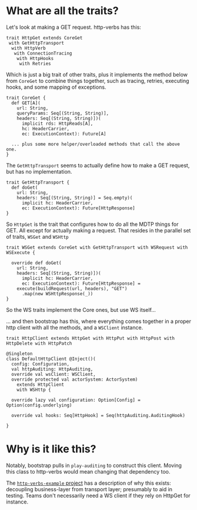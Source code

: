 # What are all the traits?

Let's look at making a GET request. http-verbs has this:

    trait HttpGet extends CoreGet
     with GetHttpTransport
      with HttpVerb
       with ConnectionTracing
        with HttpHooks
         with Retries

Which is just a big trait of other traits, plus it implements the method below from `CoreGet` to combine things together, such as tracing, retries, executing hooks, and some mapping of exceptions.

    trait CoreGet {
      def GET[A](
        url: String,
        queryParams: Seq[(String, String)],
        headers: Seq[(String, String)])(
          implicit rds: HttpReads[A],
          hc: HeaderCarrier,
          ec: ExecutionContext): Future[A]

      ... plus some more helper/overloaded methods that call the above one.
    }

The `GetHttpTransport` seems to actually define how to make a GET request, but has no implementation.

    trait GetHttpTransport {
      def doGet(
        url: String,
        headers: Seq[(String, String)] = Seq.empty)(
          implicit hc: HeaderCarrier,
          ec: ExecutionContext): Future[HttpResponse]
    }

So `HttpGet` is the trait that configures how to do all the MDTP things for GET. All except for actually making a request. That resides in the parallel set of traits, `WSGet` and `WSHttp`

    trait WSGet extends CoreGet with GetHttpTransport with WSRequest with WSExecute {

      override def doGet(
        url: String,
        headers: Seq[(String, String)])(
          implicit hc: HeaderCarrier,
          ec: ExecutionContext): Future[HttpResponse] =
        execute(buildRequest(url, headers), "GET")
          .map(new WSHttpResponse(_))
    }

So the WS traits implement the Core ones, but use WS itself...

... and then bootstrap has this, where everything comes together in a proper http client with all the methods, and a `WSClient` instance.

    trait HttpClient extends HttpGet with HttpPut with HttpPost with HttpDelete with HttpPatch

    @Singleton
    class DefaultHttpClient @Inject()(
      config: Configuration,
      val httpAuditing: HttpAuditing,
      override val wsClient: WSClient,
      override protected val actorSystem: ActorSystem)
        extends HttpClient
        with WSHttp {

      override lazy val configuration: Option[Config] = Option(config.underlying)

      override val hooks: Seq[HttpHook] = Seq(httpAuditing.AuditingHook)

    }

# Why is it like this?
Notably, bootstrap pulls in `play-auditing` to construct this client. Moving this class to http-verbs would mean changing that dependency too.

The [`http-verbs-example` project](https://github.com/hmrc/http-verbs-example) has a description of why this exists: decoupling business-layer from transport layer; presumably to aid in testing. Teams don't necessarily need a WS client if they rely on HttpGet for instance.